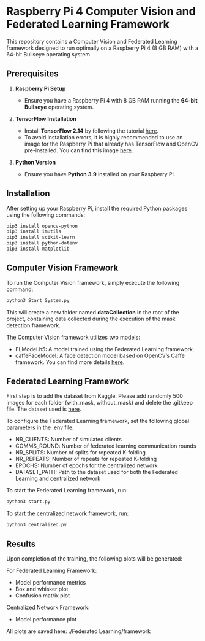 # Raspberry Pi 4 Computer Vision and Federated Learning Framework

This repository contains a Computer Vision and Federated Learning framework designed to run optimally on a Raspberry Pi 4 (8 GB RAM) with a 64-bit Bullseye operating system.

## Prerequisites

1. **Raspberry Pi Setup**

   - Ensure you have a Raspberry Pi 4 with 8 GB RAM running the **64-bit Bullseye** operating system.

2. **TensorFlow Installation**

   - Install **TensorFlow 2.14** by following the tutorial [here](https://qengineering.eu/install-tensorflow-on-raspberry-64-os.html).
   - To avoid installation errors, it is highly recommended to use an image for the Raspberry Pi that already has TensorFlow and OpenCV pre-installed. You can find this image [here](https://github.com/Qengineering/RPi-Bullseye-DNN-image).

3. **Python Version**
   - Ensure you have **Python 3.9** installed on your Raspberry Pi.

## Installation

After setting up your Raspberry Pi, install the required Python packages using the following commands:

```bash
pip3 install opencv-python
pip3 install imutils
pip3 install scikit-learn
pip3 install python-dotenv
pip3 install matplotlib
```

## Computer Vision Framework

To run the Computer Vision framework, simply execute the following command:

```bash
python3 Start_System.py
```

This will create a new folder named **dataCollection** in the root of the project, containing data collected during the execution of the mask detection framework.

The Computer Vision framework utilizes two models: <br>

- FLModel.h5: A model trained using the Federated Learning framework.
- caffeFaceModel: A face detection model based on OpenCV’s Caffe framework. You can find more details [here](https://github.com/opencv/opencv/tree/master/samples/dnn/face_detector).

## Federated Learning Framework

First step is to add the dataset from Kaggle. Please add randomly 500 images for each folder (with_mask, without_mask) and delete the .gitkeep file. The dataset used is [here](https://www.kaggle.com/datasets/ashishjangra27/face-mask-12k-images-dataset?resource=download).

To configure the Federated Learning framework, set the following global parameters in the .env file:

- NR_CLIENTS: Number of simulated clients
- COMMS_ROUND: Number of federated learning communication rounds
- NR_SPLITS: Number of splits for repeated K-folding
- NR_REPEATS: Number of repeats for repeated K-folding
- EPOCHS: Number of epochs for the centralized network
- DATASET_PATH: Path to the dataset used for both the Federated Learning and centralized network

To start the Federated Learning framework, run: <br>

```bash
python3 start.py
```

To start the centralized network framework, run: <br>

```bash
python3 centralized.py
```

## Results

Upon completion of the training, the following plots will be generated:

For Federated Learning Framework: <br>

- Model performance metrics
- Box and whisker plot
- Confusion matrix plot

Centralized Network Framework: <br>

- Model performance plot

All plots are saved here: ./Federated Learning/framework
